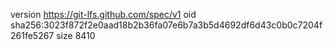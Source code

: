 version https://git-lfs.github.com/spec/v1
oid sha256:3023f872f2e0aad18b2b36fa07e6b7a3b5d4692df6d43c0b0c7204f261fe5267
size 8410

